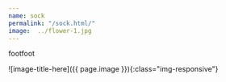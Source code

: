 ```yaml
---
name: sock
permalink: "/sock.html/"
image:  ../flower-1.jpg
---
```

footfoot

![image-title-here]({{ page.image }}){:class="img-responsive"}




